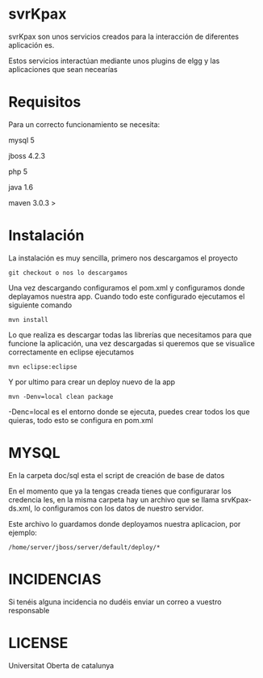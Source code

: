 # svrKpax

svrKpax son unos servicios creados para la interacción de diferentes aplicación es.

Estos servicios interactúan mediante unos plugins de elgg y las aplicaciones que sean necearías

# Requisitos

Para un correcto funcionamiento se necesita:

mysql 5

jboss 4.2.3

php 5

java 1.6

maven 3.0.3 >

# Instalación

La instalación es muy sencilla, primero nos descargamos el proyecto

    git checkout o nos lo descargamos 
    
Una vez descargando configuramos el pom.xml y configuramos donde deplayamos nuestra app. Cuando todo este configurado ejecutamos el siguiente comando

	mvn install

Lo que realiza es descargar todas las librerías que necesitamos para que funcione la aplicación, una vez descargadas si queremos que se visualice correctamente en eclipse ejecutamos

	mvn eclipse:eclipse

Y por ultimo para crear un deploy nuevo de la app

	mvn -Denv=local clean package

-Denc=local es el entorno donde se ejecuta, puedes crear todos los que quieras, todo esto se configura en pom.xml

# MYSQL

En la carpeta doc/sql esta el script de creación de base de datos

En el momento que ya la tengas creada tienes que configurarar los credencia les, en la misma carpeta hay un archivo que se llama srvKpax-ds.xml, lo configuramos con los datos de nuestro servidor.

Este archivo lo guardamos donde deployamos nuestra aplicacion, por ejemplo:

	/home/server/jboss/server/default/deploy/*

# INCIDENCIAS

Si tenéis alguna incidencia no dudéis enviar un correo a vuestro responsable

# LICENSE

Universitat Oberta de catalunya